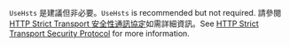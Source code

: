 <span data-ttu-id="f6ef9-101">`UseHsts` 是建議但非必要。</span><span class="sxs-lookup"><span data-stu-id="f6ef9-101">`UseHsts` is recommended but not required.</span></span> <span data-ttu-id="f6ef9-102">請參閱[HTTP Strict Transport 安全性通訊協定](xref:security/enforcing-ssl#http-strict-transport-security-protocol-hsts)如需詳細資訊。</span><span class="sxs-lookup"><span data-stu-id="f6ef9-102">See [HTTP Strict Transport Security Protocol](xref:security/enforcing-ssl#http-strict-transport-security-protocol-hsts) for more information.</span></span>
